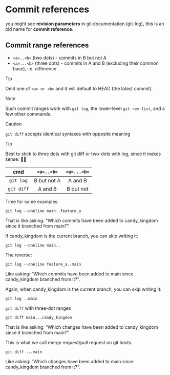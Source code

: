 # Commit references

you might see **revision parameters** in git documentation (git-log), this is an old name for **commit reference**.

## Commit range references

- `<a>..<b>` (two dots) - commits in B but not A
- `<a>...<b>` (three dots) - commits in A and B (excluding their common base), i.e. difference

> [!TIP]
> Omit one of `<a> or <b>` and it will default to HEAD (the latest commit).

> [!NOTE]
> Such commit ranges work with `git log`, the lower-level `git rev-list`, and a few other commands.

> [!CAUTION]
> `git diff` accepts identical syntaxes with opposite meaning

> [!TIP]
> Best to stick to three dots with git diff or two-dots with log, since it makes sense: :woman_shrugging:

|    cmd     | `<a>..<b>`  | `<a>...<b>` |
| :--------: | :---------: | :---------: |
| `git log`  | B but not A |   A and B   |
| `git diff` |   A and B   |  B but not  |

Time for some examples:

```shell
git log --oneline main..feature_a
```

That is like asking: “Which commits have been added to candy_kingdom since it branched
from main?”.

If candy_kingdom is the current branch, you can skip writing it:

```
git log --oneline main..
```

The reverse:

```shell
git log --oneline feature_a..main
```

Like asking: “Which commits have been added to main since candy_kingdom branched from it?”.

Again, when candy_kingdom is the current branch, you can skip writing it:

```shell
git log ..main
```

`git diff` with three-dot ranges

```shell
git diff main...candy_kingdom
```

That is like asking: “Which changes have been added to candy_kingdom since it branched from main?”.

This is what we call merge request/pull request on git hosts.

```shell
git diff ...main
```

Like asking: “Which changes have been added to main since candy_kingdom branched from it?”.